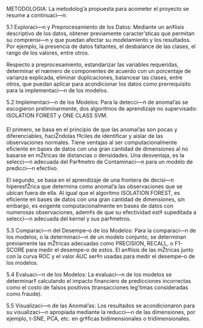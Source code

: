 METODOLOGIA:
La metodolog’a propuesta para acometer el proyecto se resume a continuaci—n:

5.1 Exploraci—n y Preprocesamiento de los Datos:
Mediante un an‡lisis descriptivo de los datos, obtener previamente caracter’sticas que permitan su comprensi—n y que puedan afectar su modelamiento y los resultados. Por ejemplo, la presencia de datos faltantes, el desbalance de las clases, el rango de los valores, entre otros. 

Respecto a preprocesamiento, estandarizar las variables requeridas, determinar el nœmero de componentes de acuerdo con un porcentaje de varianza explicada, eliminar duplicaciones, balancear las clases, entre otros, que puedan aplicar para acondicionar los datos como prerrequisito para la implementaci—n de los modelos.

5.2 Implementaci—n de los Modelos:
Para la detecci—n de anomal’as se escogieron preliminarmente, dos algoritmos de
aprendizaje no supervisado: ISOLATION FOREST y ONE CLASS SVM.

El primero, se basa en el principio de que las anomal’as son pocas y diferenciables, haciŽndolas f‡ciles de identificar y aislar de las observaciones normales. Tiene ventajas al ser computacionalmente eficiente en bases de datos con una gran cantidad de dimensiones al no basarse en mŽtricas de distancias o densidades. Una desventaja, es la selecci—n adecuada del Par‡metro de Contaminaci—n para un modelo de predicci—n efectivo.

El segundo, se basa en el aprendizaje de una frontera de decisi—n hiperesfŽrica que determina como anomal’a las observaciones que se ubican fuera de ella. Al igual que el algoritmo ISOLATION FOREST, es eficiente en bases de datos con una gran cantidad de dimensiones, sin embargo, es exigente computacionalmente en bases de datos con numerosas observaciones, adem‡s de que su efectividad est‡ supeditada a selecci—n adecuada del kernel y sus par‡metros.

5.3 Comparaci—n del Desempe–o de los Modelos:
Para la comparaci—n de los modelos, o la determinaci—n de un modelo conjunto, se determinan previamente las mŽtricas adecuadas como PRECISION, RECALL, o F1-SCORE para medir el desempe–o de estos. El an‡lisis de las mŽtricas junto con la curva ROC y el valor AUC ser‡n usadas para medir el desempe–o de los modelos.

5.4 Evaluaci—n de los Modelos:
La evaluaci—n de los modelos se determinar‡ calculando el impacto financiero de
predicciones incorrectas como el costo de falsos positivos (transacciones leg’timas
consideradas como fraude).

5.5 Visualizaci—n de las Anomal’as:
Los resultados se acondicionaron para su visualizaci—n apropiada mediante la reducci—n de las dimensiones, por ejemplo, t-SNE, PCA, etc. en gr‡ficas bidimensionales o tridimensionales.
